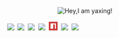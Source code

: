 <div align="center">
   <picture>
      &nbsp;&nbsp;&nbsp;&nbsp;&nbsp;&nbsp;&nbsp;&nbsp;&nbsp;&nbsp;&nbsp;&nbsp;&nbsp;&nbsp;
      &nbsp;&nbsp;&nbsp;&nbsp;&nbsp;&nbsp;&nbsp;&nbsp;&nbsp;&nbsp;&nbsp;&nbsp;&nbsp;&nbsp;
      &nbsp;&nbsp;&nbsp;&nbsp;&nbsp;&nbsp;&nbsp;&nbsp;&nbsp;&nbsp;&nbsp;&nbsp;&nbsp;&nbsp;
      <source media="(prefers-color-scheme: dark)" srcset="https://readme-typing-svg.demolab.com?font=Playwrite+HU&weight=400&size=20&pause=1000&color=FFFFFF&vCenter=true&random=false&width=435&height=31&lines=Hey%2CI+am+yaxingson!%F0%9F%91%8B">
      <source media="(prefers-color-scheme: light)" srcset="https://readme-typing-svg.demolab.com?font=Playwrite+HU&weight=400&size=20&pause=1000&color=666666&vCenter=true&random=false&width=435&height=31&lines=Hey%2CI+am+yaxingson!%F0%9F%91%8B">
      <img alt="Hey,I am yaxing!" src="">
   </picture>
   <br /><br />
   <div>
      <code><img height="20" src="https://skillicons.dev/icons?i=html"></code>&nbsp;
      <code><img height="20" src="https://skillicons.dev/icons?i=css"></code>&nbsp;
      <code><img height="20" src="https://skillicons.dev/icons?i=javascript"></code>&nbsp;
      <code><img height="16" src="https://pengzhanbo.cn/images/jsr-logo.svg"></code>&nbsp;
      <code><img height="20" src="https://raw.githubusercontent.com/github/explore/80688e429a7d4ef2fca1e82350fe8e3517d3494d/topics/npm/npm.png"></code>&nbsp;
      <code><img height="20" src="https://skillicons.dev/icons?i=docker"></code>&nbsp;
      <code><img height="22" src="https://hugging-face.cn/front/assets/huggingface_logo-noborder.svg"></code>
      &nbsp;&nbsp;&nbsp;
   </div>
   <br /><br /><br />
   <div>
      <a href="https://yaxingson.me"><img src="https://img.shields.io/badge/-blog-%23f6f8fa?style=for-the-badge&logo=about.me&labelColor=gray" alt="" /></a>&nbsp;&nbsp;&nbsp;&nbsp;&nbsp;
      <a href="https://juejin.cn/user/1937798247227991"><img src="https://img.shields.io/badge/-juejin-%23f6f8fa?style=for-the-badge&logo=juejin&labelColor=%231e80ff&logoColor=white" alt="" /></a>&nbsp;&nbsp;&nbsp;&nbsp;&nbsp;
      <a href="https://space.bilibili.com/549654255"><img src="https://img.shields.io/badge/-bilibili-%23f6f8fa?style=for-the-badge&logo=bilibili&labelColor=%2300a1d6&logoColor=white" alt="" /></a>&nbsp;&nbsp;&nbsp;&nbsp;&nbsp;
      <a href="https://www.tiktok.com/@yaxingson"><img src="https://img.shields.io/badge/-tiktok-%23f6f8fa?style=for-the-badge&logo=tiktok&labelColor=%23090909&logoColor=white" alt="" /></a>&nbsp;&nbsp;&nbsp;&nbsp;&nbsp;
      <a href=""><img src="https://img.shields.io/badge/-bluesky-%23f6f8fa?style=for-the-badge&logo=bluesky&labelColor=rgb(0%2C%20133%2C%20255)&logoColor=white" alt="" /></a>&nbsp;&nbsp;&nbsp;&nbsp;&nbsp;
      <a href=""><img src="https://img.shields.io/badge/-wechat-%23f6f8fa?style=for-the-badge&logo=wechat&labelColor=%2307c160&logoColor=white" alt="" /></a>
   </div>
</div>



